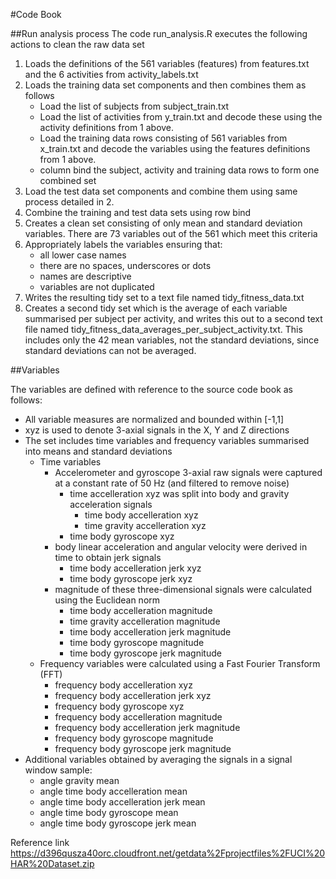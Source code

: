 #Code Book

##Run analysis process
The code run_analysis.R executes the following actions to clean the raw data set 
 1. Loads the definitions of the 561 variables (features) from features.txt and the 6 activities from activity_labels.txt
 2. Loads the training data set components and then combines them as follows
    * Load the list of subjects from subject_train.txt
    * Load the list of activities from y_train.txt and decode these using the activity definitions from 1 above.
    * Load the training data rows consisting of 561 variables from x_train.txt and decode the variables using the features definitions from 1 above.
    * column bind the subject, activity and training data rows to form one combined set
 3. Load the test data set components and combine them using same process detailed in 2.
 4. Combine the training and test data sets using row bind
 5. Creates a clean set consisting of only mean and standard deviation variables. There are 73 variables out of the 561 which meet this criteria
 6. Appropriately labels the variables ensuring that: 
    * all lower case names
    * there are no spaces, underscores or dots
    * names are descriptive
    * variables are not duplicated
 7. Writes the resulting tidy set to a text file named tidy_fitness_data.txt
 8. Creates a second tidy set which is the average of each variable summarised per subject per activity, and writes this out to a second text file named tidy_fitness_data_averages_per_subject_activity.txt. This includes only the 42 mean variables, not the standard deviations, since standard deviations can not be averaged.
 
##Variables

The variables are defined with reference to the source code book as follows:
 * All variable measures are normalized and bounded within [-1,1]
 * xyz is used to denote 3-axial signals in the X, Y and Z directions 
 * The set includes time variables and frequency variables summarised into means and standard deviations 
   * Time variables 
     * Accelerometer and gyroscope 3-axial raw signals were captured at a constant rate of 50 Hz (and filtered to remove noise)
         * time accelleration xyz was split into body and gravity acceleration signals 
             + time body accelleration xyz 
             + time gravity accelleration xyz 
         * time body gyroscope xyz 
     * body linear acceleration and angular velocity were derived in time to obtain jerk signals 
         + time body accelleration jerk xyz 
         + time body gyroscope jerk xyz 
     * magnitude of these three-dimensional signals were calculated using the Euclidean norm
         + time body accelleration magnitude 
         + time gravity accelleration magnitude 
         + time body accelleration jerk magnitude 
         + time body gyroscope magnitude 
         + time body gyroscope jerk magnitude  
   * Frequency variables were calculated using a Fast Fourier Transform (FFT)  
     * frequency body accelleration xyz 
     * frequency body accelleration jerk xyz  
     * frequency body gyroscope xyz 
     * frequency body accelleration magnitude 
     * frequency body accelleration jerk magnitude  
     * frequency body gyroscope magnitude 
     * frequency body gyroscope jerk magnitude 
 * Additional variables obtained by averaging the signals in a signal window sample:
   * angle gravity mean 
   * angle time body accelleration mean 
   * angle time body accelleration jerk mean 
   * angle time body gyroscope mean 
   * angle time body gyroscope jerk mean 
   
Reference link https://d396qusza40orc.cloudfront.net/getdata%2Fprojectfiles%2FUCI%20HAR%20Dataset.zip

   
